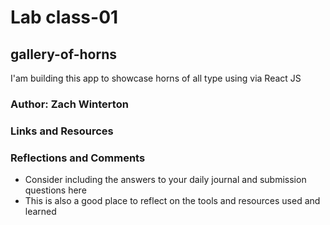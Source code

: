 # Lab class-01

## gallery-of-horns
I'am building this app to showcase horns of all type using via React JS


### Author: Zach Winterton



### Links and Resources


### Reflections and Comments
* Consider including the answers to your daily journal and submission questions here
* This is also a good place to reflect on the tools and resources used and learned
